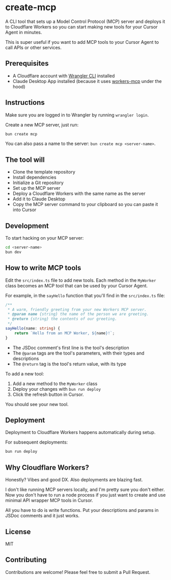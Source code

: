 # create-mcp

A CLI tool that sets up a Model Control Protocol (MCP) server and deploys it to Cloudflare Workers so you can start making new tools for your Cursor Agent in minutes.

This is super useful if you want to add MCP tools to your Cursor Agent to call APIs or other services.

## Prerequisites

- A Cloudflare account with [Wrangler CLI](https://developers.cloudflare.com/workers/wrangler/install-and-update/) installed
- Claude Desktop App installed (because it uses [workers-mcp](https://github.com/cloudflare/workers-mcp) under the hood)

## Instructions

Make sure you are logged in to Wrangler by running `wrangler login`.

Create a new MCP server, just run:

```bash
bun create mcp
```

You can also pass a name to the server: `bun create mcp <server-name>`.

## The tool will

- Clone the template repository
- Install dependencies
- Initialize a Git repository
- Set up the MCP server
- Deploy a Cloudflare Workers with the same name as the server
- Add it to Claude Desktop
- Copy the MCP server command to your clipboard so you can paste it into Cursor

## Development

To start hacking on your MCP server:

```bash
cd <server-name>
bun dev
```

## How to write MCP tools

Edit the `src/index.ts` file to add new tools. Each method in the `MyWorker` class becomes an MCP tool that can be used by your Cursor Agent.

For example, in the `sayHello` function that you'll find in the `src/index.ts` file:

```typescript
/**
 * A warm, friendly greeting from your new Workers MCP server.
 * @param name {string} the name of the person we are greeting.
 * @return {string} the contents of our greeting.
 */
sayHello(name: string) {
    return `Hello from an MCP Worker, ${name}!`;
}
```

- The JSDoc comment's first line is the tool's description
- The `@param` tags are the tool's parameters, with their types and descriptions
- The `@return` tag is the tool's return value, with its type

To add a new tool:

1. Add a new method to the `MyWorker` class
2. Deploy your changes with `bun run deploy`
3. Click the refresh button in Cursor.

You should see your new tool.

## Deployment

Deployment to Cloudflare Workers happens automatically during setup.

For subsequent deployments:

```bash
bun run deploy
```

## Why Cloudflare Workers?

Honestly? Vibes and good DX. Also deployments are blazing fast.

I don't like running MCP servers locally, and I'm pretty sure you don't either. Now you don't have to run a node process if you just want to create and use minimal API wrapper MCP tools in Cursor.

All you have to do is write functions. Put your descriptions and params in JSDoc comments and it just works.

## License

MIT

## Contributing

Contributions are welcome! Please feel free to submit a Pull Request.
